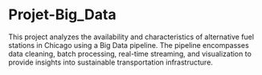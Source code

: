 # Projet-Big_Data
This project analyzes the availability and characteristics of alternative fuel stations in Chicago using a Big Data pipeline. The pipeline encompasses data cleaning, batch processing, real-time streaming, and visualization to provide insights into sustainable transportation infrastructure.
